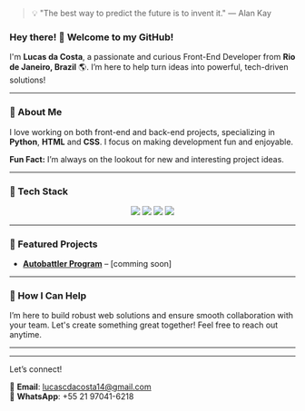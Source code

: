 > 💡 "The best way to predict the future is to invent it." — Alan Kay


### Hey there! 👋 Welcome to my GitHub!

I'm **Lucas da Costa**, a passionate and curious Front-End Developer from **Rio de Janeiro, Brazil** 🌎. I’m here to help turn ideas into powerful, tech-driven solutions!

---

### 🚀 About Me

I love working on both front-end and back-end projects, specializing in **Python**, **HTML** and **CSS**. I focus on making development fun and enjoyable.

**Fun Fact:** I’m always on the lookout for new and interesting project ideas.

---

### 🔧 Tech Stack

<p align="center"> <img src="https://img.shields.io/badge/html-ff5e00?style=for-the-badge&logo=html5&logoColor=white"> <img src="https://img.shields.io/badge/CSS-blue?style=for-the-badge&logo=CSS3&logoColor=white"> <img src="https://img.shields.io/badge/JavaScript-F7DF1E?style=for-the-badge&logo=javascript&logoColor=black" /> <img src="https://img.shields.io/badge/Python-3776AB?style=for-the-badge&logo=python&logoColor=white" /> </p>

---

### 🌟 Featured Projects
- [**Autobattler Program**](#) – [comming soon]

---

### 🤝 How I Can Help

I’m here to build robust web solutions and ensure smooth collaboration with your team. Let's create something great together! Feel free to reach out anytime.

---

<!-- <p align="center">
    <img height=175 alt="GitHub Stats" src="https://github-readme-stats.vercel.app/api?username=bos21001&show_icons=true&count_private=true&theme=dark" />&nbsp;&nbsp;
    <img height=175 alt="Most Used Languages" src="https://github-readme-stats.vercel.app/api/top-langs/?username=bos21001&layout=compact&theme=dark" />&nbsp;&nbsp;
</p> *\ --->

---

Let’s connect!

📧 **Email**: lucascdacosta14@gmail.com  
📱 **WhatsApp**: +55 21 97041-6218


